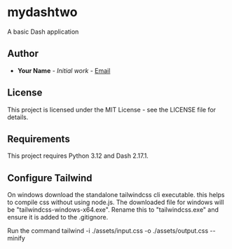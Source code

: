 # mydashtwo

A basic Dash application

## Author

- **Your Name** - *Initial work* - [Email](mailto:your_email@example.com)

## License

This project is licensed under the MIT License - see the LICENSE file for details.

## Requirements

This project requires Python 3.12 and Dash 2.17.1.


## Configure Tailwind 
On windows download the standalone tailwindcss cli executable. this helps to compile css without using node.js. The downloaded file for windows will be "tailwindcss-windows-x64.exe". Rename this to "tailwindcss.exe" and ensure it is added to the .gitignore.

Run the command 
tailwind -i ./assets/input.css -o ./assets/output.css --minify
